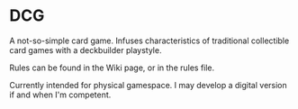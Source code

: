 # DCG
A not-so-simple card game. Infuses characteristics of traditional collectible card games with a deckbuilder playstyle.

Rules can be found in the Wiki page, or in the rules file.

Currently intended for physical gamespace. I may develop a digital version if and when I'm competent.
